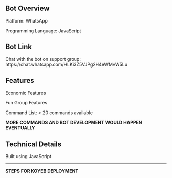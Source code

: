 <h2>Bot Overview</h2>
<p>Platform: WhatsApp</p>
<p>Programming Language: JavaScript</p>

<h2>Bot Link</h2>
<p>Chat with the bot on support group: https://chat.whatsapp.com/HLKi3Z5VJPg2H4eWMvW5Lu </p>

<h2>Features</h2>
<p>Economic Features</p>
<p>Fun Group Features</p>
<p>Command List: < 20 commands available</p> 

<div><b>MORE COMMANDS AND BOT DEVELOPMENT WOULD HAPPEN EVENTUALLY </b></div>

<h2>Technical Details</h2>
<p>Built using JavaScript</p>
<hr>
<div><b>STEPS FOR KOYEB DEPLOYMENT
<div>
  
</div>
</b></div>
